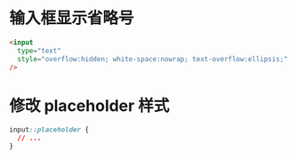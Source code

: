 # 输入框显示省略号

```html
<input
  type="text"
  style="overflow:hidden; white-space:nowrap; text-overflow:ellipsis;"
/>
```

# 修改 placeholder 样式

```css
input::placeholder {
  // ...
}
```
